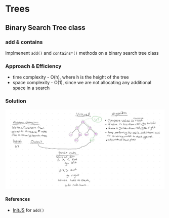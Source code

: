 # Trees

##  Binary Search Tree class

### add & contains
Implmenent `add()` and `contains*()` methods on a binary search tree class

### Approach & Efficiency
- time complexity - O(h), where h is the height of the tree
- space complexity - O(1), since we are not allocating any additional space in a search

### Solution
![whiteboard](./binarytreeadd.jpg)

#### References
- [InitJS](https://initjs.org/implement-a-binary-search-tree-in-javascript-952a44ee7c26) for `add()`